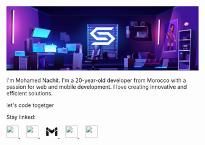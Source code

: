 <img src='./img/simobanner.png' alt='img'  />

 I'm Mohamed Nachit. I'm a 20-year-old developer from Morocco with a passion for web and mobile development. I love creating innovative and efficient solutions.

let's code togetger

Stay linked:

<p aling ="left">
      <a href="https://www.instagram.com/siimo_nachit/" target="_blank" rel="noreferrer"> 
          <picture> 
            <source media="(prefers-color-scheme: dark)" srcset="./img/icons8-instagram.svg" /> 
            <source media="(prefers-color-scheme: light)" srcset="./img/icons8-instagram(1).svg" /> 
            <img src="https://raw.githubusercontent.com/danielcranney/readme-generator/main/public/icons/socials/instagram.svg" width="32" height="32" />
          </picture>
      </a>&nbsp;&nbsp;&nbsp;
      <a href="https://discord.com/users/simo3334" target="_blank" rel="noreferrer">
        <picture> 
          <source media="(prefers-color-scheme: dark)" srcset="./img/discord-dark.svg" /> 
          <source media="(prefers-color-scheme: light)" srcset="./img/icons8-discord(2).svg" />
          <img src="https://raw.githubusercontent.com/danielcranney/readme-generator/main/public/icons/socials/discord.svg" width="32" height="32" /> 
        </picture> 
        </a>&nbsp;&nbsp;&nbsp;
 <a href="mailto:siimonachitt11@gmail.com" target="_blank"  rel="noreferrer">
        <picture> 
          <source media="(prefers-color-scheme: dark)" srcset="./img/icons8-gmail(3).svg" /> 
          <source media="(prefers-color-scheme: light)" srcset="./img/icons8-gmail(2).svg" />
          <img src="./img/icons8-gmail(2).svg" width="32" height="32" /> 
        </picture>
          </a>&nbsp;&nbsp;&nbsp;
      <a href="https://www.linkedin.com/in/anime-art-45396329a/" target="_blank" rel="noreferrer"> 
          <picture> 
            <source media="(prefers-color-scheme: dark)" srcset="./img/icons8-linkedin(2).svg" /> 
            <source media="(prefers-color-scheme: light)" srcset="./img/icons8-linkedin(1).svg" /> 
            <img src="https://raw.githubusercontent.com/danielcranney/readme-generator/main/public/icons/socials/linkedin.svg" width="32" height="32" /> 
          </picture> 
      </a> &nbsp;&nbsp;&nbsp;
      <a href="https://stackoverflow.com/users/22895520/simo-nachit" target="_blank" rel="noreferrer"> 
      <picture> <source media="(prefers-color-scheme: dark)" srcset="./img/icons8-stack-overflow.svg" />
      <source media="(prefers-color-scheme: light)" srcset="./img/icons8-stack-overflow(1).svg" /> <img src="https://raw.githubusercontent.com/danielcranney/readme-generator/main/public/icons/socials/stackoverflow.svg" width="32" height="32" /> </picture> </a>
      </p>

